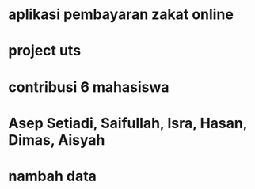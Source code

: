 # aplikasi pembayaran zakat online
# project uts
# contribusi 6 mahasiswa
# Asep Setiadi, Saifullah, Isra, Hasan, Dimas, Aisyah
# nambah data
